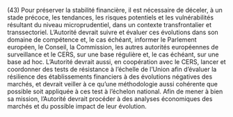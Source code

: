 (43) Pour préserver la stabilité financière, il est nécessaire de déceler, à un stade précoce, les tendances, les risques potentiels et les vulnérabilités résultant du niveau microprudentiel, dans un contexte transfrontalier et transsectoriel. L’Autorité devrait suivre et évaluer ces évolutions dans son domaine de compétence et, le cas échéant, informer le Parlement européen, le Conseil, la Commission, les autres autorités européennes de surveillance et le CERS, sur une base régulière et, le cas échéant, sur une base ad hoc. L’Autorité devrait aussi, en coopération avec le CERS, lancer et coordonner des tests de résistance à l’échelle de l’Union afin d’évaluer la résilience des établissements financiers à des évolutions négatives des marchés, et devrait veiller à ce qu’une méthodologie aussi cohérente que possible soit appliquée à ces test à l’échelon national. Afin de mener à bien sa mission, l’Autorité devrait procéder à des analyses économiques des marchés et du possible impact de leur évolution.